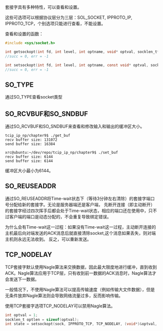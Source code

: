 套接字具有多种特性，可以查看和设置。

这些可选项可以根据协议层分为三层：SOL_SOCKET, IPPROTO_IP, IPPROTO_TCP，个别选项只能进行查看，不能设置。

查看和设置的函数：
```c
#include <sys/socket.h>

int getsockopt(int fd, int level, int optname, void* optval, socklen_t* optlen);
//succ = 0, err = -1

int setsockopt(int fd, int level, int optname, const void* optval, socklen_t optlen);
//succ = 0, err = -1
```
## SO_TYPE
通过SO_TYPE查看socket类型

## SO_RCVBUF和SO_SNDBUF
通过SO_RCVBUF和SO_SNDBUF来查看和修改输入和输出的缓冲区大小。
```
tcip_ip_np/chapter9$ ./get_buf
recv buffer size: 131072
send buffer size: 16384

xrc@ubuntu:~/dev/repo/tcip_ip_np/chapter9$ ./set_buf
recv buffer size: 6144
send buffer size: 6144
```
缓冲区大小最小为6144。

## SO_REUSEADDR
通过SO_REUSEADDR将Time-wait状态下（等待3分钟左右清除）的套接字端口号分配给新的套接字。无论是服务器端还是客户端，
先断开连接（即主动断开）的套接字经过四次挥手后都会处于Time-wait状态，相应的端口还在使用中，只不过客户端的端口是动态分配的，不会重复导致绑定错误。

为什么会有Time-wait这一过程：如果没有Time-wait这一过程，主动断开连接的主机最后向对端发送的ACK消息后就直接清除socket,这个消息如果丢失，则对端主机则永远无法收到。
反之，可以重新发送。

## TCP_NODELAY
TCP套接字默认使用Nagle算法来交换数据，因此最大限度地进行缓冲，直到收到ACK。Nagle算法应用于TCP层，只有收到前一数据的ACK消息时，Nagle算法才会发送下一数据。

一般情况下，不使用Nagle算法可以提高传输速度（例如传输大文件数据），但是无条件放弃Nagle算法则会导致网络流量过多，反而影响传输。

使用TCP套接字选项TCP_NODELAY可以禁用Nagle算法。
```c
int optval = 1;
socklen_t optlen = sizeof(optval);
int state = setsockopt(sock, IPPROTO_TCP, TCP_NODELAY, (void*)&optval, optlen);
```